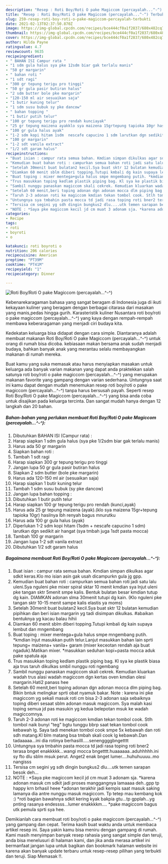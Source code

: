 ```yaml
---
description: "Resep : Roti Boy/Roti O pake Magiccom (percayalah...^-^) Terbukti"
title: "Resep : Roti Boy/Roti O pake Magiccom (percayalah...^-^) Terbukti"
slug: 259-resep-roti-boy-roti-o-pake-magiccom-percayalah-terbukti
date: 2021-02-13T02:37:50.870Z
image: https://img-global.cpcdn.com/recipes/bce444cf0a1f2837/680x482cq70/roti-boyroti-o-pake-magiccom-percayalah-foto-resep-utama.jpg
thumbnail: https://img-global.cpcdn.com/recipes/bce444cf0a1f2837/680x482cq70/roti-boyroti-o-pake-magiccom-percayalah-foto-resep-utama.jpg
cover: https://img-global.cpcdn.com/recipes/bce444cf0a1f2837/680x482cq70/roti-boyroti-o-pake-magiccom-percayalah-foto-resep-utama.jpg
author: Hilda Payne
ratingvalue: 4.7
reviewcount: 9635
recipeingredient:
- " BAHAN ISI Campur rata "
- "1 sdm gula halus sya pke 12sdm biar gak terlalu manis"
- "50 gr margarin"
- " bahan roti "
- "1 sdt ragi"
- "300 gr tepung terigu pro tinggi"
- "50 gr gula pasir butiran halus"
- "2 sdm butter bole pke margarin"
- "120-150 ml air sesuaikan saja"
- "1 butir kuning telur"
- "1 sdm susu bubuk sy pke dancow"
- " bahan topping "
- "1 butir putih telur"
- "100 gr tepung terigu pro rendah kunciayak"
- "25 gr tepung maizena ayakklo sya maizena 15grtepung tapioka 10gr hasilnya lbh renyah bagus mnurutku"
- "100 gr gula halus ayak"
- "1-2 sdm kopi hitam 1sdm  nescafe capucino 1 sdm larutkan dgn sedikit air hangat sya tmbah juga 1sdt pasta mocca"
- "100 gr margarin"
- "1-2 sdt vanila extract"
- "1/2 sdt garam halus"
recipeinstructions:
- "Buat isian : campur rata semua bahan. Kmdian simpan dikulkas agar sdkit keras.Klo mo isian asin gak usah dicampurkn gula jg gpp."
- "Kemudian buat bahan roti : campurkan semua bahan roti jadi satu lalu uleni.Sya nguleni pke mixer spiral sktar 10 menit kmdian sya lnjut uleni pke tangan sktr 5menit smpe kalis. Bentuk bulatan besar kmdian tutup dg kain. DIAMKAN adonan slma 30menit tutupi dg kain. (Klo nguleni pke tangan sktr 10-15 menit sampe kalis elastis ya moms)"
- "Setelah 30menit buat bulatan2 kecil.Sya buat sktr 12 bulatan kemudian pipihkan dan beri isian margarin yg tadi disimpan dikulkas. #abaikan bentuknya yg kacau balau hihii"
- "Diamkan 60 menit sblm diberi topping.Tutupi kmbali dg kain supaya lembut dan mngembang"
- "Buat toping : mixer mentega+gula halus smpe mngembang putih. *kmdian lnjut masukkan putih telur.Lanjut masukkan bahan lain sprti tepung+ maizena+ vanila+ garam (mixer keceotan rendah aja buat ngaduk).Matikan mixer. *masukkan seduhan kopi+pasta mocca aduk pake spatula aja"
- "Trus masukkan toping kedlam plastik piping bag. Kl sya ke plastik biasa aja trus taruh dikulkas smbil nunggu roti ngembang"
- "Sambil nunggu panaskan magiccom skali cekrek. Kemudian kluarkan wadah trus alasi wadah magiccom dgn kertas oven kmdian olesi margarin.Hati2 panass hee"
- "Setelah 60 menit,beri toping adonan dgn adonan mocca dlm piping bag. Bikin bntuk melingkar sprti obat nyamuk bakar. Note : karena ini pke magiccom yg sekali masuk roti cm bisa 2-3 adonan saja sebaiknya toping diberi sesaat sblm adonan masuk magiccom. Sya malah kasi toping semua jd pas masukin yg kedua belepotan msuk ke wadah magiccomnya."
- "Taruh 2-3 adonan roti ke magiccom kmdian tekan tombol cook. Stlh tombol naik bunyi &#34;teg&#34; bgtu tunggu bbrp saat tekan tombol cook kebawah lg. Saya tadi menekan tombol cook smpe 5x kebawah dan roti sdh matang.Kl blm matang bsa tmbah skali cook lg kebawah.Dan tadaaaaa...ini dia rotinya berhasilll.....senenggggbngetttt"
- "Untungnya sya tmbahin pasta mocca td jadi rasa toping roti bner2 terasa bnget enakkkkk...wangi mocca bngetttt.huaaaaaa..aduhhhhh.ini sy fto dlu sblm msuk perut. Anget2 enak bnget lumer....huhuhuuuu..mo nangisss"
- "Tersisa cm segini yg sdh dingin bungkus2 dlu....utk temen sarapan besok deh..."
- "NOTE : *Saya pke magiccom kecil jd cm muat 3 adonam sja. *karena adonan masuk cm sdkit jadi proses manggangnya lamaaaa deh..gpp tp happy krn brhasil heee *adonan terakhir jadi kempis saat masuk saking lamanya dia antre nunggu masuk magiccom. Tp tetep mau kembang kok :) *roti bagian bawahnya sdkit kering kyak bakpia gtu...tp gpplah...yg pnting rasanya endessss...lumer enakkkkm.... *pake magiccom bagus utk pemula sprti sya hee."
categories:
- Recipe
tags:
- roti
- boyroti
- o

katakunci: roti boyroti o 
nutrition: 206 calories
recipecuisine: American
preptime: "PT39M"
cooktime: "PT41M"
recipeyield: "1"
recipecategory: Dinner

---
```



![Roti Boy/Roti O pake Magiccom (percayalah...^-^)](https://img-global.cpcdn.com/recipes/bce444cf0a1f2837/680x482cq70/roti-boyroti-o-pake-magiccom-percayalah-foto-resep-utama.jpg)

Kebenarekaragaman bahasa yang sangat beragam di Indonesia juga di ikuti kekayaan kuliner yang beragam dengan berbagai citarasa dari masakan yang manis,pedas hingga gurih. Karasteristik kuliner Nusantara roti boy/roti o pake magiccom (percayalah...^-^) yang kaya dengan rempah-rempah membawa keberaragaman yang menjadi ciri budaya kita.


Kedekatan keluarga bisa didapat dengan cara simple. Diantaranya adalah membuat makanan Roti Boy/Roti O pake Magiccom (percayalah...^-^) untuk orang di rumah bisa dicoba. kebiasaan makan bersama anak sudah menjadi budaya, bahkan banyak anak yang merantau selalu membayangkan makanan di rumah mereka.



Buat kamu yang suka memasak atau harus menyiapkan masakan untuk keluarga ada banyak varian makanan yang dapat anda praktekkan salah satunya roti boy/roti o pake magiccom (percayalah...^-^) yang merupakan makanan favorite yang gampang dengan varian sederhana. Untungnya saat ini kamu dapat dengan mudah menemukan resep roti boy/roti o pake magiccom (percayalah...^-^) tanpa harus bersusah payah.
Seperti resep Roti Boy/Roti O pake Magiccom (percayalah...^-^) yang bisa anda coba untuk disajikan pada keluarga tercinta. Dan sangat mudah hanya dengan 12 langkah dan 20 bahan.


<!--inarticleads1-->

##### Bahan-bahan yang perlukan membuat Roti Boy/Roti O pake Magiccom (percayalah...^-^):

1. Dibutuhkan  BAHAN ISI (Campur rata) :
1. Harap siapkan 1 sdm gula halus (sya pke 1/2sdm biar gak terlalu manis)
1. Harus ada 50 gr margarin
1. Siapkan  bahan roti :
1. Tambah 1 sdt ragi
1. Harap siapkan 300 gr tepung terigu pro tinggi
1. Jangan lupa 50 gr gula pasir butiran halus
1. Siapkan 2 sdm butter (bole pke margarin)
1. Harus ada 120-150 ml air (sesuaikan saja)
1. Harap siapkan 1 butir kuning telur
1. Tambah 1 sdm susu bubuk (sy pke dancow)
1. Jangan lupa  bahan topping :
1. Dibutuhkan 1 butir putih telur
1. Harap siapkan 100 gr tepung terigu pro rendah (kunci,ayak)
1. Harus ada 25 gr tepung maizena (ayak).(klo sya maizena 15gr+tepung tapioka 10gr) hasilnya lbh renyah bagus mnurutku
1. Harus ada 100 gr gula halus (ayak)
1. Diperlukan 1-2 sdm kopi hitam (1sdm + nescafe capucino 1 sdm) larutkan dgn sedikit air hangat (sya tmbah juga 1sdt pasta mocca)
1. Tambah 100 gr margarin
1. Jangan lupa 1-2 sdt vanila extract
1. Dibutuhkan 1/2 sdt garam halus




<!--inarticleads2-->

##### Bagaimana membuat  Roti Boy/Roti O pake Magiccom (percayalah...^-^):

1. Buat isian : campur rata semua bahan. Kmdian simpan dikulkas agar sdkit keras.Klo mo isian asin gak usah dicampurkn gula jg gpp.
1. Kemudian buat bahan roti : campurkan semua bahan roti jadi satu lalu uleni.Sya nguleni pke mixer spiral sktar 10 menit kmdian sya lnjut uleni pke tangan sktr 5menit smpe kalis. Bentuk bulatan besar kmdian tutup dg kain. DIAMKAN adonan slma 30menit tutupi dg kain. (Klo nguleni pke tangan sktr 10-15 menit sampe kalis elastis ya moms)
1. Setelah 30menit buat bulatan2 kecil.Sya buat sktr 12 bulatan kemudian pipihkan dan beri isian margarin yg tadi disimpan dikulkas. #abaikan bentuknya yg kacau balau hihii
1. Diamkan 60 menit sblm diberi topping.Tutupi kmbali dg kain supaya lembut dan mngembang
1. Buat toping : mixer mentega+gula halus smpe mngembang putih. *kmdian lnjut masukkan putih telur.Lanjut masukkan bahan lain sprti tepung+ maizena+ vanila+ garam (mixer keceotan rendah aja buat ngaduk).Matikan mixer. *masukkan seduhan kopi+pasta mocca aduk pake spatula aja
1. Trus masukkan toping kedlam plastik piping bag. Kl sya ke plastik biasa aja trus taruh dikulkas smbil nunggu roti ngembang
1. Sambil nunggu panaskan magiccom skali cekrek. Kemudian kluarkan wadah trus alasi wadah magiccom dgn kertas oven kmdian olesi margarin.Hati2 panass hee
1. Setelah 60 menit,beri toping adonan dgn adonan mocca dlm piping bag. Bikin bntuk melingkar sprti obat nyamuk bakar. Note : karena ini pke magiccom yg sekali masuk roti cm bisa 2-3 adonan saja sebaiknya toping diberi sesaat sblm adonan masuk magiccom. Sya malah kasi toping semua jd pas masukin yg kedua belepotan msuk ke wadah magiccomnya.
1. Taruh 2-3 adonan roti ke magiccom kmdian tekan tombol cook. Stlh tombol naik bunyi &#34;teg&#34; bgtu tunggu bbrp saat tekan tombol cook kebawah lg. Saya tadi menekan tombol cook smpe 5x kebawah dan roti sdh matang.Kl blm matang bsa tmbah skali cook lg kebawah.Dan tadaaaaa...ini dia rotinya berhasilll.....senenggggbngetttt
1. Untungnya sya tmbahin pasta mocca td jadi rasa toping roti bner2 terasa bnget enakkkkk...wangi mocca bngetttt.huaaaaaa..aduhhhhh.ini sy fto dlu sblm msuk perut. Anget2 enak bnget lumer....huhuhuuuu..mo nangisss
1. Tersisa cm segini yg sdh dingin bungkus2 dlu....utk temen sarapan besok deh...
1. NOTE : *Saya pke magiccom kecil jd cm muat 3 adonam sja. *karena adonan masuk cm sdkit jadi proses manggangnya lamaaaa deh..gpp tp happy krn brhasil heee *adonan terakhir jadi kempis saat masuk saking lamanya dia antre nunggu masuk magiccom. Tp tetep mau kembang kok :) *roti bagian bawahnya sdkit kering kyak bakpia gtu...tp gpplah...yg pnting rasanya endessss...lumer enakkkkm.... *pake magiccom bagus utk pemula sprti sya hee.




Demikianlah cara membuat roti boy/roti o pake magiccom (percayalah...^-^) yang gampang dan cepat. Terima kasih buat waktu anda untuk membaca artikel resep ini. Saya yakin kamu bisa meniru dengan gampang di rumah. Kami masih menyimpan banyak resep rahasia yang sangat simple dan teruji, anda bisa menelusuri di halaman kami, dan jika anda merasa artikel ini bermanfaat jangan lupa untuk bagikan dan bookmark halaman website ini karena akan banyak update terbaru untuk resep-resep pilihan yang terbukti dan teruji. Siap Memasak !!. 
